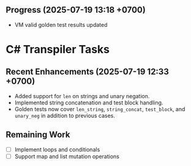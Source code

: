 ## Progress (2025-07-19 13:18 +0700)
- VM valid golden test results updated

# C# Transpiler Tasks

## Recent Enhancements (2025-07-19 12:33 +0700)
- Added support for `len` on strings and unary negation.
- Implemented string concatenation and test block handling.
- Golden tests now cover `len_string`, `string_concat`, `test_block`, and `unary_neg` in addition to previous cases.

## Remaining Work
- [ ] Implement loops and conditionals
- [ ] Support map and list mutation operations
